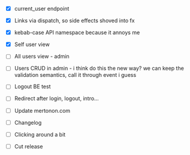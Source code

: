 - [x] current\_user endpoint
- [x] Links via dispatch, so side effects shoved into fx
- [x] kebab-case API namespace because it annoys me

- [x] Self user view
- [ ] All users view - admin
- [ ] Users CRUD in admin - i think do this the new way? we can keep the validation semantics, call it through event i guess

- [ ] Logout BE test
- [ ] Redirect after login, logout, intro...
- [ ] Update mertonon.com

- [ ] Changelog
- [ ] Clicking around a bit
- [ ] Cut release
